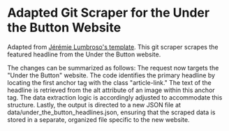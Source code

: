 # Adapted Git Scraper for the Under the Button Website

Adapted from [Jérémie Lumbroso's template](https://github.com/jlumbroso/basic-git-scraper-template). This git scraper scrapes the featured headline from the Under the Button website.

The changes can be summarized as follows: The request now targets the "Under the Button" website. The code identifies the primary headline by locating the first anchor tag with the class "article-link." The text of the headline is retrieved from the alt attribute of an image within this anchor tag. The data extraction logic is accordingly adjusted to accommodate this structure. Lastly, the output is directed to a new JSON file at data/under_the_button_headlines.json, ensuring that the scraped data is stored in a separate, organized file specific to the new website.

